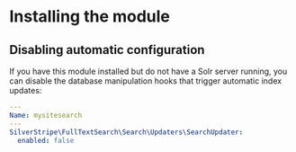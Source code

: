 # Installing the module

## Disabling automatic configuration

If you have this module installed but do not have a Solr server running, you can disable the database manipulation
hooks that trigger automatic index updates:

```yaml
---
Name: mysitesearch
---
SilverStripe\FullTextSearch\Search\Updaters\SearchUpdater:
  enabled: false
```

